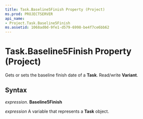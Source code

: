 ```yaml
---
title: Task.Baseline5Finish Property (Project)
ms.prod: PROJECTSERVER
api_name:
- Project.Task.Baseline5Finish
ms.assetid: 1068ad0d-9fe1-d579-6998-be4f7ce6bb62
---
```



# Task.Baseline5Finish Property (Project)

Gets or sets the baseline finish date of a  **Task**. Read/write **Variant**.


## Syntax

 _expression_. **Baseline5Finish**

 _expression_ A variable that represents a **Task** object.


